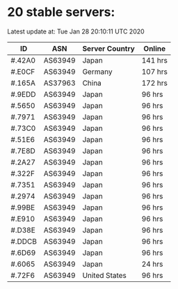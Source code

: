 # 20 stable servers:

Latest update at: Tue Jan 28 20:10:11 UTC 2020

| ID | ASN | Server Country | Online |
| -- | --- | -------------- | ------ |
| #.42A0 | AS63949 | Japan | 141 hrs |
| #.E0CF | AS63949 | Germany | 107 hrs |
| #.165A | AS37963 | China | 172 hrs |
| #.9EDD | AS63949 | Japan | 96 hrs |
| #.5650 | AS63949 | Japan | 96 hrs |
| #.7971 | AS63949 | Japan | 96 hrs |
| #.73C0 | AS63949 | Japan | 96 hrs |
| #.51E6 | AS63949 | Japan | 96 hrs |
| #.7E8D | AS63949 | Japan | 96 hrs |
| #.2A27 | AS63949 | Japan | 96 hrs |
| #.322F | AS63949 | Japan | 96 hrs |
| #.7351 | AS63949 | Japan | 96 hrs |
| #.2974 | AS63949 | Japan | 96 hrs |
| #.99BE | AS63949 | Japan | 96 hrs |
| #.E910 | AS63949 | Japan | 96 hrs |
| #.D38E | AS63949 | Japan | 96 hrs |
| #.DDCB | AS63949 | Japan | 96 hrs |
| #.6D69 | AS63949 | Japan | 96 hrs |
| #.6065 | AS63949 | Japan | 24 hrs |
| #.72F6 | AS63949 | United States | 96 hrs |

